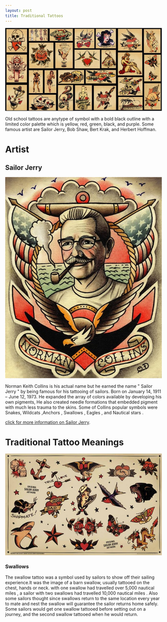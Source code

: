 ```yaml
---
layout: post
title: Traditional Tattoos
---
```

 
![Traditional Tattoos](/images/IMG_5994.JPG)

Old school tattoos are anytype of symbol with a bold black outline with a limited color palette which is  yellow, red, green, black, and purple. Some famous artist are Sailor Jerry, Bob Shaw, Bert Krak, and Herbert Hoffman.

# Artist


## Sailor Jerry



![sailor jerry](/images/IMG_5995.JPG)

Norman Keith Collins is his actual name but he earned the name " Sailor Jerry " by being famous for his tattooing of sailors. 
Born on January 14, 1911  – June 12, 1973. He expanded the array of colors available by developing his own pigments, He also created needle formations that embedded pigment with much less trauma to the skins. Some of Collins popular symbols were Snakes, Wildcats ,Anchors , Swallows , Eagles , and Nautical stars .

[click for more information on Sailor Jerry](https://sailorjerry.com/en/tattoos/).


# Traditional Tattoo Meanings


![traditonal tattoo](/images/IMG_6011.JPG)

### Swallows 
The swallow tattoo was a symbol used by sailors to show off their sailing experience.It was the image of a barn swallow, usually tattooed on the chest, hands or neck. with one swallow had travelled over 5,000 nautical miles , a sailor with two swallows had travelled 10,000 nautical miles . Also some sailors thought since swallows return to the same location every year to mate and nest the swallow will guarantee the sailor returns home safely. Some sailors would get one swallow tattooed before setting out on a journey, and the second swallow tattooed when he would return.
